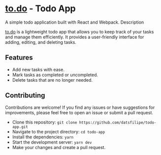 # [to.do](https://todo-app-ten-beta.vercel.app) - Todo App

A simple todo application built with React and Webpack.
Description

[to.do](https://todo-app-ten-beta.vercel.app) is a lightweight todo app that allows you to keep track of your tasks and manage them efficiently. It provides a user-friendly interface for adding, editing, and deleting tasks.

## Features

- Add new tasks with ease.
- Mark tasks as completed or uncompleted.
- Delete tasks that are no longer needed.

## Contributing

Contributions are welcome! If you find any issues or have suggestions for improvements, please feel free to open an issue or submit a pull request.

- Clone this repository: `git clone https://github.com/datsfilipe/todo-app.git`
- Navigate to the project directory: `cd todo-app`
- Install the dependencies: `yarn`
- Start the development server: `yarn dev`
- Make your changes and create a pull request.
